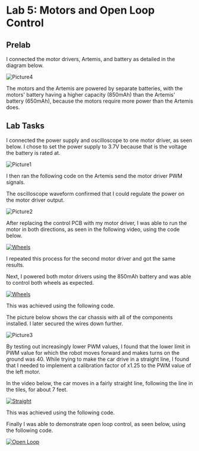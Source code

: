 # Lab 5: Motors and Open Loop Control

## Prelab

I connected the motor drivers, Artemis, and battery as detailed in the diagram below.

![Picture4](https://user-images.githubusercontent.com/123786420/225228567-e37be39f-6001-4ccf-b747-a9e77213d7b9.jpg)

The motors and the Artemis are powered by separate batteries, with the motors' battery having a higher capacity (850mAh) than the Artemis' battery (650mAh), because the motors require more power than the Artemis does.

## Lab Tasks

I connected the power supply and oscilloscope to one motor driver, as seen below. I chose to set the power supply to 3.7V because that is the voltage the battery is rated at.

![Picture1](https://user-images.githubusercontent.com/123786420/225213523-91ba58c8-c71a-489d-9725-d6d19a9a9b59.jpg)

I then ran the following code on the Artemis send the motor driver PWM signals.

<script src="https://gist.github.com/sarika2446/a72bdd571865aa66e8aca7913dc52ca7.js"></script>

The oscilloscope waveform confirmed that I could regulate the power on the motor driver output.

![Picture2](https://user-images.githubusercontent.com/123786420/225213640-a725cc5a-cff2-4815-9396-5a0e9533cd28.jpg)

After replacing the control PCB with my motor driver, I was able to run the motor in both directions, as seen in the following video, using the code below.

<script src="https://gist.github.com/sarika2446/3059fe69c1c9e9a47f7973b2f211a27a.js"></script>

[![Wheels](https://img.youtube.com/vi/P4ZfheMGi4o/0.jpg)](https://www.youtube.com/watch?v=P4ZfheMGi4o "Wheels")

I repeated this process for the second motor driver and got the same results.

Next, I powered both motor drivers using the 850mAh battery and was able to control both wheels as expected.

[![Wheels](https://img.youtube.com/vi/UsECsax5K7U/0.jpg)](https://www.youtube.com/watch?v=UsECsax5K7U "Wheels")

This was achieved using the following code.

<script src="https://gist.github.com/sarika2446/6e64bd3ed085b860a3fe03fb5b53f0b9.js"></script>

The picture below shows the car chassis with all of the components installed. I later secured the wires down further.

![Picture3](https://user-images.githubusercontent.com/123786420/225226531-426426af-f8f0-47a1-8008-fc9e0cd00271.jpg)

By testing out increasingly lower PWM values, I found that the lower limit in PWM value for which the robot moves forward and makes turns on the ground was 40. While trying to make the car drive in a straight line, I found that I needed to implement a calibration factor of x1.25 to the PWM value of the left motor. 

In the video below, the car moves in a fairly straight line, following the line in the tiles, for about 7 feet.

[![Straight](https://img.youtube.com/vi/vh_hB88Teu0/0.jpg)](https://www.youtube.com/watch?v=vh_hB88Teu0 "Straight")

This was achieved using the following code.

<script src="https://gist.github.com/sarika2446/730a59f91d294e6aa5233dab61e59d3a.js"></script>

Finally I was able to demonstrate open loop control, as seen below, using the following code.

<script src="https://gist.github.com/sarika2446/4495c6edca9f789f570377556c4ef80c.js"></script>

[![Open Loop](https://img.youtube.com/vi/pZCUjEwJZMk/0.jpg)](https://www.youtube.com/watch?v=pZCUjEwJZMk "Open Loop")

